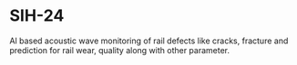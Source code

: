 # SIH-24
Al based acoustic wave monitoring of rail defects like cracks, fracture and prediction for rail wear, quality along with other parameter.
